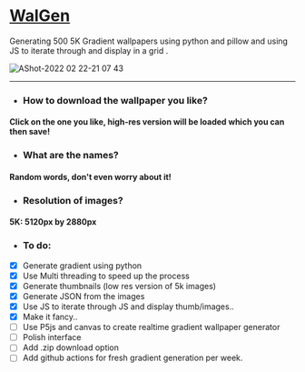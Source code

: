 # [WalGen](https://aayush9029.github.io/WalGen/)
Generating 500 5K Gradient wallpapers using python and pillow and using JS to iterate through and display in a grid .

![AShot-2022 02 22-21 07 43](https://user-images.githubusercontent.com/43297314/155250699-724b0c2c-bfda-4e5b-a02a-437338e1c009.png)

---


- ### How to download the wallpaper you like?
#### Click on the one you like, high-res version will be loaded which you can then save! 


- ### What are the names?
#### Random words, don't even worry about it!

- ### Resolution of images?
#### 5K: 5120px by 2880px

- ### To do:
- [x] Generate gradient using python
- [x] Use Multi threading to speed up the process
- [x] Generate thumbnails (low res version of 5k images)
- [x] Generate JSON from the images
- [x] Use JS to iterate through JS and display thumb/images..
- [x] Make it fancy..
- [ ] Use P5js and canvas to create realtime gradient wallpaper generator
- [ ] Polish interface
- [ ] Add .zip download option
- [ ] Add github actions for fresh gradient generation per week.
